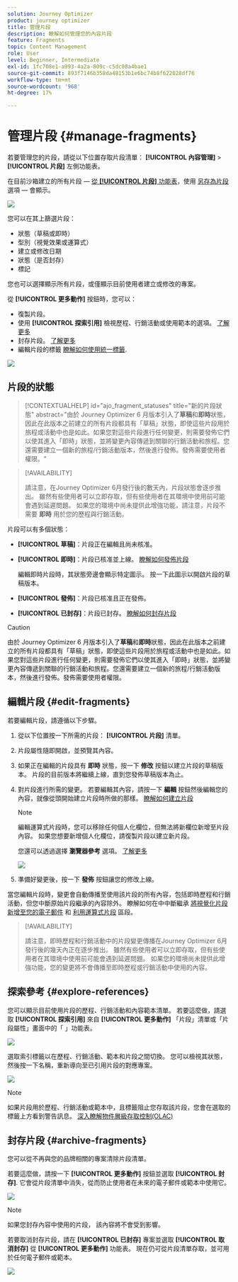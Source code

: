 ```yaml
---
solution: Journey Optimizer
product: journey optimizer
title: 管理片段
description: 瞭解如何管理您的內容片段
feature: Fragments
topic: Content Management
role: User
level: Beginner, Intermediate
exl-id: 1fc708e1-a993-4a2a-809c-c5dc08a4bae1
source-git-commit: 893f7146b358da48153b1e6bc74b8f622028df76
workflow-type: tm+mt
source-wordcount: '968'
ht-degree: 17%

---
```


# 管理片段 {#manage-fragments}

若要管理您的片段，請從以下位置存取片段清單： **[!UICONTROL 內容管理]** > **[!UICONTROL 片段]** 左側功能表。

在目前沙箱建立的所有片段 —  [從 **[!UICONTROL 片段]** 功能表](#create-fragments)，使用 [另存為片段](#save-as-fragment) 選項 — 會顯示。

![](assets/fragment-list-filters.png)

您可以在其上篩選片段：

* 狀態（草稿或即時）
* 型別（視覺效果或運算式）
* 建立或修改日期
* 狀態（是否封存）
* 標記

您也可以選擇顯示所有片段，或僅顯示目前使用者建立或修改的專案。

從 **[!UICONTROL 更多動作]** 按鈕時，您可以：

* 復製片段。
* 使用 **[!UICONTROL 探索引用]** 檢視歷程、行銷活動或使用範本的選項。 [了解更多](#explore-references)
* 封存片段。 [了解更多](#archive-fragments)
* 編輯片段的標籤 [瞭解如何使用統一標籤](../start/search-filter-categorize.md#tags).

![](assets/fragment-list-more-actions.png)

## 片段的狀態

>[!CONTEXTUALHELP]
>id="ajo_fragment_statuses"
>title="新的片段狀態"
>abstract="由於 Journey Optimizer 6 月版本引入了&#x200B;**草稿**&#x200B;和&#x200B;**即時**&#x200B;狀態，因此在此版本之前建立的所有片段都具有「草稿」狀態，即使這些片段用於旅程或活動中也是如此。如果您對這些片段進行任何變更，則需要發佈它們以使其進入「即時」狀態，並將變更內容傳遞到關聯的行銷活動和旅程。您還需要建立一個新的旅程/行銷活動版本，然後進行發佈。發佈需要使用者權限。"

>[!AVAILABILITY]
>
> 請注意，在Journey Optimizer 6月發行後的數天內，片段狀態會逐步推出。 雖然有些使用者可以立即存取，但有些使用者在其環境中使用前可能會遇到延遲問題。 如果您的環境中尚未提供此增強功能，請注意，片段不需要 **即時** 用於您的歷程與行銷活動。

片段可以有多個狀態：

* **[!UICONTROL 草稿]**：片段正在編輯且尚未核准。

* **[!UICONTROL 即時]**：片段已核准並上線。 [瞭解如何發佈片段](../content-management/create-fragments.md#publish)

  編輯即時片段時，其狀態旁邊會顯示特定圖示。 按一下此圖示以開啟片段的草稿版本。

* **[!UICONTROL 發佈]**：片段已核准且正在發佈。
* **[!UICONTROL 已封存]**：片段已封存。 [瞭解如何封存片段](#archive-fragments)

>[!CAUTION]
>
>由於 Journey Optimizer 6 月版本引入了&#x200B;**草稿**&#x200B;和&#x200B;**即時**&#x200B;狀態，因此在此版本之前建立的所有片段都具有「草稿」狀態，即使這些片段用於旅程或活動中也是如此。如果您對這些片段進行任何變更，則需要發佈它們以使其進入「即時」狀態，並將變更內容傳遞到關聯的行銷活動和旅程。您還需要建立一個新的旅程/行銷活動版本，然後進行發佈。發佈需要使用者權限。

## 編輯片段 {#edit-fragments}

若要編輯片段，請遵循以下步驟。

1. 從以下位置按一下所需的片段： **[!UICONTROL 片段]** 清單。

1. 片段屬性隨即開啟，並預覽其內容。

1. 如果正在編輯的片段具有 **即時** 狀態，按一下 **修改** 按鈕以建立片段的草稿版本。 片段的目前版本將繼續上線，直到您發佈草稿版本為止。

1. 對片段進行所需的變更。 若要編輯其內容，請按一下 **編輯** 按鈕然後編輯您的內容，就像從頭開始建立片段時所做的那樣。 [瞭解如何建立片段](#create-from-scratch)

   >[!NOTE]
   >
   >編輯運算式片段時，您可以移除任何個人化欄位，但無法將新欄位新增至片段內容。 如果您想要新增個人化欄位，請復製片段以建立新片段。

   您還可以透過選擇 **瀏覽器參考** 選項。 [了解更多](#explore-references)

   ![](assets/fragment-edit.png)

1. 準備好變更後，按一下 **發佈** 按鈕讓您的修改上線。

當您編輯片段時，變更會自動傳播至使用該片段的所有內容，包括即時歷程和行銷活動，但您中斷原始片段繼承的內容除外。 瞭解如何在中中斷繼承 [將視覺化片段新增至您的電子郵件](../email/use-visual-fragments.md#break-inheritance) 和 [利用運算式片段](../personalization/use-expression-fragments.md#break-inheritance) 區段。

>[!AVAILABILITY]
>
>請注意，即時歷程和行銷活動中的片段變更傳播在Journey Optimizer 6月發行後的幾天內正在逐步推出。 雖然有些使用者可以立即存取，但有些使用者在其環境中使用前可能會遇到延遲問題。 如果您的環境尚未提供此增強功能，您的變更將不會傳播至即時歷程或行銷活動中使用的內容。

## 探索參考 {#explore-references}

您可以顯示目前使用片段的歷程、行銷活動和內容範本清單。 若要這麼做，請選取 **[!UICONTROL 探索引用]** 來自 **[!UICONTROL 更多動作]** 「片段」清單或「片段屬性」畫面中的「 」功能表。

![](assets/fragment-explore-references.png)

選取索引標籤以在歷程、行銷活動、範本和片段之間切換。 您可以檢視其狀態，然後按一下名稱，重新導向至已引用片段的對應專案。

![](assets/fragment-usage-screen.png)

>[!NOTE]
>
>如果片段用於歷程、行銷活動或範本中，且標籤阻止您存取該片段，您會在選取的標籤上方看到警告訊息。 [深入瞭解物件層級存取控制(OLAC)](../administration/object-based-access.md)

## 封存片段 {#archive-fragments}

您可以從不再與您的品牌相關的專案清除片段清單。

若要這麼做，請按一下 **[!UICONTROL 更多動作]** 按鈕並選取 **[!UICONTROL 封存]**. 它會從片段清單中消失，從而防止使用者在未來的電子郵件或範本中使用它。

![](assets/fragment-list-archive.png)

>[!NOTE]
>
>如果您封存內容中使用的片段， <!--it will remain in the email or template, but you won't be able to select it from the fragment list to edit it-->該內容將不會受到影響。

若要取消封存片段，請在 **[!UICONTROL 已封存]** 專案並選取 **[!UICONTROL 取消封存]** 從 **[!UICONTROL 更多動作]** 功能表。 現在仍可從片段清單存取，並可用於任何電子郵件或範本。

![](assets/fragment-list-unarchive.png)

